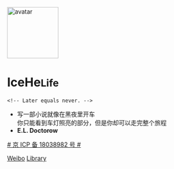 <!-- Referfence : https://docsify.js.org/#/cover -->

<img src="https://cdn.icehe.xyz/_docsify/avatar-400.png" alt="avatar"  width="120px"/>

# IceHe<small>Life</small>

```
<!-- Later equals never. -->
```

<!-- Done is better than perfect. -->

<!-- - Wiki：Never memorize something that you can look up. -->
<!-- - **Albert Einstein** -->

- 写一部小说就像在黑夜里开车<br/>你只能看到车灯照亮的部分，但是你却可以走完整个旅程
- **E.L. Doctorow**

<span class="token comment">[# 京 ICP 备 18038982 号 #](https://beian.miit.gov.cn/)</span>

<!-- - 没有收到新的工作任务，胡乱地工作着、学习着， -->
<!-- - 找不到人生方向，不知道该做什么。 -->
<!-- - 及时行乐？或许只要稍微有点快感的刺激就能凑和地活下去。 -->
<!-- - 做出的选择和行动，就像是受到刺激后的应激反应， -->
<!-- - 毫无意义，了无生趣。 -->
<!-- - 像是沉眠在永恒的噩梦中，无法醒来。 -->

<!-- - 寓意着「远大志向」的名字「志远」 -->
<!-- - 对我而言，就是一个莫大的讽刺。 -->
<!-- - 好想拥有一个衷心的梦想… -->
<!-- - 不再像行尸走肉一样活着。 -->

<!-- - 记于 2019 年 1 月 12 日。 -->

<!-- [Weibo](https://weibo.com/icedes) -->
<!-- [Library](/README) -->

<a href="https://weibo.com/icedes" target="_blank" rel="noopener">Weibo</a> <a href="#/README">Library</a>

<!-- [🏄 Weibo](https://weibo.com/icedes) -->
<!-- [🎯 About](/life/bio.md) -->
<!-- [📚 Library](/README) -->
